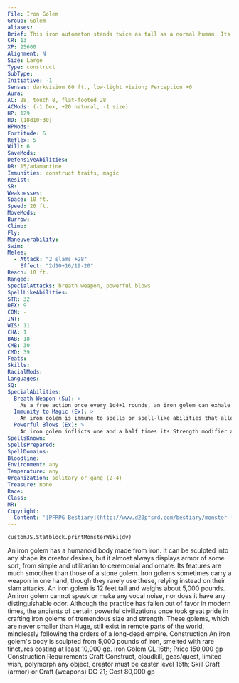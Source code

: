 ```yaml
---
File: Iron Golem
Group: Golem
aliases: 
Brief: This iron automaton stands twice as tall as a normal human. Its heavy footfalls shake the ground with bone-jarring force.
CR: 13
XP: 25600
Alignment: N
Size: Large
Type: construct
SubType: 
Initiative: -1
Senses: darkvision 60 ft., low-light vision; Perception +0
Aura: 
AC: 28, touch 8, flat-footed 28
ACMods: (-1 Dex, +20 natural, -1 size)
HP: 129
HD: (18d10+30)
HPMods: 
Fortitude: 6
Reflex: 5
Will: 6
SaveMods: 
DefensiveAbilities: 
DR: 15/adamantine
Immunities: construct traits, magic
Resist: 
SR: 
Weaknesses: 
Space: 10 ft.
Speed: 20 ft.
MoveMods: 
Burrow: 
Climb: 
Fly: 
Maneuverability: 
Swim: 
Melee: 
  - Attack: "2 slams +28"
    Effect: "2d10+16/19-20"
Reach: 10 ft.
Ranged: 
SpecialAttacks: breath weapon, powerful blows
SpellLikeAbilities: 
STR: 32
DEX: 9
CON: -
INT: -
WIS: 11
CHA: 1
BAB: 18
CMB: 30
CMD: 39
Feats: 
Skills: 
RacialMods: 
Languages: 
SQ: 
SpecialAbilities:
  Breath Weapon (Su): >
    As a free action once every 1d4+1 rounds, an iron golem can exhale a 10-foot cube of poisonous gas. This gas cloud persists for 1 round; any creature within the area when the golem creates it (as well as any creature that passes through the cloud during the remainder of that round) is exposed to the cloud's poisonous effects. This poison is magically created each time the golem uses this power.  Breath weapon-inhaled; save Fort 19; frequency 1/round for 4 rounds; effect 1d4 Constitution damage; cure 2 saves. The save DC is Constitution-based.
  Immunity to Magic (Ex): >
    An iron golem is immune to spells or spell-like abilities that allow spell resistance. Certain spells and effects function differently against it, as noted below.  • A magical attack that deals electricity damage slows an iron golem (as the slow spell) for 3 rounds, with no saving throw.  • A magical attack that deals fire damage breaks any slow effect on the golem and heals 1 point of damage for each 3 points of damage the attack would otherwise deal. If the amount of healing would cause the golem to exceed its full normal hit points, it gains any excess as temporary hit points. An iron golem gets no saving throw against fire effects.  • An iron golem is affected normally by rust attacks, such as those of a rust monster or a rusting grasp spell.
  Powerful Blows (Ex): >
    An iron golem inflicts one and a half times its Strength modifier and threatens a critical hit on a 19-20 with its slam attacks.
SpellsKnown: 
SpellsPrepared: 
SpellDomains: 
Bloodline: 
Environment: any
Temperature: any
Organization: solitary or gang (2-4)
Treasure: none
Race: 
Class: 
MR: 
Copyright:
  Content: '[PFRPG Bestiary](http://www.d20pfsrd.com/bestiary/monster-listings/constructs/golem/iron)'
---
```

```dataviewjs
customJS.Statblock.printMonsterWiki(dv)
```
An iron golem has a humanoid body made from iron. It can be sculpted into any shape its creator desires, but it almost always displays armor of some sort, from simple and utilitarian to ceremonial and ornate. Its features are much smoother than those of a stone golem.  Iron golems sometimes carry a weapon in one hand, though they rarely use these, relying instead on their slam attacks.  An iron golem is 12 feet tall and weighs about 5,000 pounds. An iron golem cannot speak or make any vocal noise, nor does it have any distinguishable odor.  Although the practice has fallen out of favor in modern times, the ancients of certain powerful civilizations once took great pride in crafting iron golems of tremendous size and strength. These golems, which are never smaller than Huge, still exist in remote parts of the world, mindlessly following the orders of a long-dead empire.  Construction An iron golem's body is sculpted from 5,000 pounds of iron, smelted with rare tinctures costing at least 10,000 gp.  Iron Golem CL 16th; Price 150,000 gp Construction Requirements Craft Construct, cloudkill, geas/quest, limited wish, polymorph any object, creator must be caster level 16th; Skill Craft (armor) or Craft (weapons) DC 21; Cost 80,000 gp
